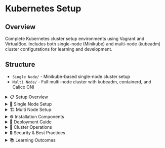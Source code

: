 # Kubernetes Setup

## Overview
Complete Kubernetes cluster setup environments using Vagrant and VirtualBox. Includes both single-node (Minikube) and multi-node (kubeadm) cluster configurations for learning and development.

## Structure
- `Single Node/` - Minikube-based single-node cluster setup
- `Multi Node/` - Full multi-node cluster with kubeadm, containerd, and Calico CNI

<details>
<summary>📋 Setup Overview</summary>

### Purpose
- Learn Kubernetes cluster architecture
- Practice cluster deployment and management
- Understand networking and CNI configuration
- Explore dashboard and monitoring setup

### Architecture Comparison
```mermaid
graph TB
    subgraph "Single Node Setup"
        A[Minikube VM] --> B[Docker Driver]
        B --> C[Single Node Cluster]
        C --> D[Built-in Dashboard]
    end
    
    subgraph "Multi Node Setup"
        E[k8s-master] --> F[Control Plane]
        G[k8s-worker1] --> H[Worker Nodes]
        I[k8s-worker2] --> H
        J[k8s-client] --> K[kubectl Client]
        
        F --> L[Calico CNI]
        H --> L
        K --> M[Dashboard Access]
    end
    
    subgraph "Components"
        N[containerd Runtime]
        O[kubeadm Bootstrap]
        P[Calico Networking]
        Q[Kubernetes Dashboard]
    end
```

</details>

<details>
<summary>🚀 Single Node Setup</summary>

### Minikube Configuration
- **VM**: Ubuntu 20.04 (focal64)
- **Resources**: 4 CPU, 6GB RAM
- **Driver**: Docker
- **Kubernetes**: Latest stable version

### Quick Start
```bash
# Navigate to Single Node directory
cd "Single Node"

# Start the VM
vagrant up

# Check status
vagrant status

# SSH into VM
vagrant ssh

# Verify cluster
kubectl get nodes
```

### Features
- **Minikube**: Single-node Kubernetes cluster
- **Docker Driver**: Container runtime
- **Dashboard**: Built-in web UI
- **Metrics Server**: Resource monitoring
- **Addons**: Easy extension management

### Cluster Operations
```bash
# Inside the VM
minikube status
minikube addons list
minikube addons enable dashboard
minikube addons enable metrics-server

# Access dashboard
minikube dashboard --url

# Resource monitoring
kubectl top nodes
kubectl top pods
```

</details>

<details>
<summary>🏗️ Multi Node Setup</summary>

### Cluster Architecture
```mermaid
graph TB
    A[k8s-master<br/>192.168.56.10] --> B[Control Plane]
    C[k8s-worker1<br/>192.168.56.11] --> D[Worker Node]
    E[k8s-worker2<br/>192.168.56.12] --> D
    F[k8s-client<br/>192.168.56.13] --> G[kubectl Client]
    
    B --> H[etcd]
    B --> I[API Server]
    B --> J[Scheduler]
    B --> K[Controller Manager]
    
    D --> L[kubelet]
    D --> M[kube-proxy]
    D --> N[containerd]
    
    subgraph "Network"
        O[Calico CNI]
        P[Pod CIDR: 192.168.0.0/16]
    end
    
    B --> O
    D --> O
```

### VM Configuration
- **Base Image**: Ubuntu 20.04 (focal64)
- **Resources**: 4 CPU, 6GB RAM per node
- **Network**: Private network (192.168.56.x)
- **Runtime**: containerd with CRI enabled

### Automated Setup Process
1. **Common Setup**: All nodes get containerd, kubeadm, kubectl
2. **Master Init**: Control plane initialization with Calico CNI
3. **Worker Join**: Automatic cluster joining using shared tokens
4. **Client Config**: kubectl configuration for cluster access

</details>

<details>
<summary>⚙️ Installation Components</summary>

### Container Runtime (containerd)
```yaml
# containerd configuration
version = 2
[plugins."io.containerd.grpc.v1.cri"]
  sandbox_image = "registry.k8s.io/pause:3.9"
  [plugins."io.containerd.grpc.v1.cri".containerd.runtimes.runc.options]
    SystemdCgroup = true
```

### Kubernetes Components
- **kubeadm**: Cluster bootstrapping tool
- **kubelet**: Node agent
- **kubectl**: Command-line interface
- **Version**: Kubernetes 1.30 stable

### Network Configuration
```bash
# Kernel modules for networking
overlay
br_netfilter

# Sysctl settings
net.bridge.bridge-nf-call-iptables = 1
net.bridge.bridge-nf-call-ip6tables = 1
net.ipv4.ip_forward = 1
```

### CNI Setup (Multi-node)
- **Calico**: Network policy and connectivity
- **Pod CIDR**: 192.168.0.0/16
- **Version**: v3.27.3

</details>

<details>
<summary>🚀 Deployment Guide</summary>

### Single Node Deployment
```bash
# Clone and navigate
cd "Kubernethes Setup/Single Node"

# Start VM
vagrant up

# Verify installation
vagrant ssh -c "kubectl get nodes"
vagrant ssh -c "minikube status"

# Enable dashboard
vagrant ssh -c "minikube addons enable dashboard"
vagrant ssh -c "minikube addons enable metrics-server"
```

### Multi Node Deployment
```bash
# Navigate to Multi Node directory
cd "Kubernethes Setup/Multi Node"

# Start all VMs (order matters)
vagrant up k8s-master
vagrant up k8s-worker1
vagrant up k8s-worker2
vagrant up k8s-client

# Verify cluster
vagrant ssh k8s-client -c "kubectl get nodes -o wide"

# Check pod distribution
vagrant ssh k8s-client -c "kubectl get pods -o wide"
```

### Dashboard Access (Multi-node)
```bash
# Install dashboard
vagrant ssh k8s-client -c "kubectl apply -f https://raw.githubusercontent.com/kubernetes/dashboard/v2.7.0/aio/deploy/recommended.yaml"

# Create admin user and get token
vagrant ssh k8s-client -c "kubectl -n kubernetes-dashboard create token admin-user"

# Start proxy
vagrant ssh k8s-client -c "kubectl proxy --address=0.0.0.0 --disable-filter=true"

# Access at: http://192.168.56.13:8001/api/v1/namespaces/kubernetes-dashboard/services/https:kubernetes-dashboard:/proxy/
```

</details>

<details>
<summary>🔧 Cluster Operations</summary>

### Basic Operations
```bash
# Check cluster status
kubectl get nodes
kubectl get pods --all-namespaces
kubectl cluster-info

# Deploy test application
kubectl create deployment nginx --image=nginx:latest --replicas=3
kubectl expose deployment nginx --port=80 --type=NodePort

# Scale deployment
kubectl scale deployment nginx --replicas=10

# Check pod distribution
kubectl get pods -o wide
```

### Troubleshooting
```mermaid
graph TB
    A[Cluster Issues] --> B[Node Status]
    A --> C[Pod Status]
    A --> D[Network Issues]
    A --> E[Resource Issues]
    
    B --> F[kubectl get nodes]
    C --> G[kubectl describe pod]
    D --> H[kubectl get svc]
    E --> I[kubectl top nodes]
    
    subgraph "Common Fixes"
        J[Restart kubelet]
        K[Check containerd]
        L[Verify CNI]
        M[Resource limits]
    end
```

### Monitoring Commands
```bash
# Resource usage
kubectl top nodes
kubectl top pods

# Cluster events
kubectl get events --sort-by=.metadata.creationTimestamp

# Component status
kubectl get componentstatuses

# Detailed node info
kubectl describe nodes
```

</details>

<details>
<summary>🔒 Security & Best Practices</summary>

### Security Features
- **RBAC**: Role-based access control enabled
- **Network Policies**: Calico network segmentation
- **Service Accounts**: Proper authentication
- **TLS**: Encrypted communication

### Production Considerations
- **High Availability**: Multiple master nodes
- **Backup Strategy**: etcd backup procedures
- **Monitoring**: Prometheus and Grafana integration
- **Logging**: Centralized log aggregation

### Resource Management
```yaml
# Example resource limits
resources:
  requests:
    memory: "64Mi"
    cpu: "250m"
  limits:
    memory: "128Mi"
    cpu: "500m"
```

</details>

<details>
<summary>📚 Learning Outcomes</summary>

### Cluster Architecture
- Kubernetes component understanding
- Container runtime configuration
- Network plugin integration
- Service discovery mechanisms

### Operational Skills
- Cluster deployment automation
- Node management and scaling
- Application deployment patterns
- Troubleshooting techniques

### Advanced Topics
- CNI plugin configuration
- RBAC and security policies
- Resource quotas and limits
- Monitoring and observability

### Production Readiness
- High availability patterns
- Backup and recovery procedures
- Performance optimization
- Security hardening

</details>
